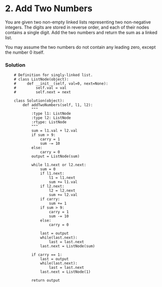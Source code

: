 # 2. Add Two Numbers
You are given two non-empty linked lists representing two non-negative integers. The digits are stored in reverse order, and each of their nodes contains a single digit. Add the two numbers and return the sum as a linked list.

You may assume the two numbers do not contain any leading zero, except the number 0 itself.

### Solution
```
    # Definition for singly-linked list.
    # class ListNode(object):
    #     def __init__(self, val=0, next=None):
    #         self.val = val
    #         self.next = next

    class Solution(object):
        def addTwoNumbers(self, l1, l2):
            """
            :type l1: ListNode
            :type l2: ListNode
            :rtype: ListNode
            """
            sum = l1.val + l2.val
            if sum > 9:
                carry = 1
                sum -= 10
            else:
                carry = 0
            output = ListNode(sum)

            while l1.next or l2.next:
                sum = 0
                if l1.next:
                    l1 = l1.next
                    sum += l1.val
                if l2.next:
                    l2 = l2.next
                    sum += l2.val
                if carry:
                    sum += 1
                if sum > 9:
                    carry = 1
                    sum -= 10
                else:
                    carry = 0

                last = output
                while(last.next):
                    last = last.next
                last.next = ListNode(sum)

            if carry == 1:
                last = output
                while(last.next):
                    last = last.next
                last.next = ListNode(1)

            return output
```
